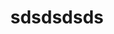 ---
license: apache-2.0
title: sdsdsdsds
sdk: gradio
emoji: 🏢
colorFrom: yellow
colorTo: purple
short_description: xdd
service_port: 5000
app_port: 5000
---